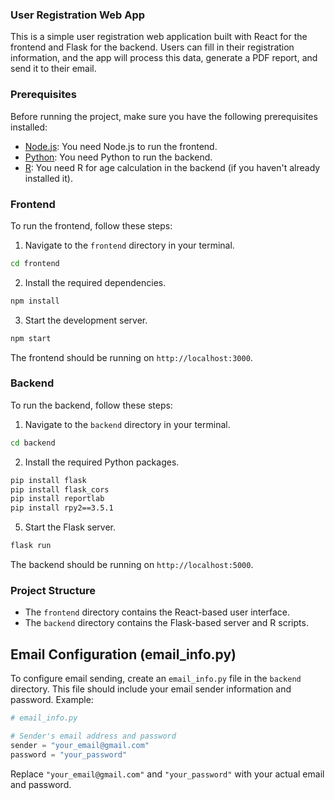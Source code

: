 ### User Registration Web App

This is a simple user registration web application built with React for the frontend and Flask for the backend. Users can fill in their registration information, and the app will process this data, generate a PDF report, and send it to their email.

### Prerequisites

Before running the project, make sure you have the following prerequisites installed:

- [Node.js](https://nodejs.org/): You need Node.js to run the frontend.
- [Python](https://www.python.org/): You need Python to run the backend.
- [R](https://www.r-project.org/): You need R for age calculation in the backend (if you haven't already installed it).

### Frontend

To run the frontend, follow these steps:

1. Navigate to the `frontend` directory in your terminal.

```bash
cd frontend
```

2. Install the required dependencies.

```bash
npm install
```

3. Start the development server.

```bash
npm start
```

The frontend should be running on `http://localhost:3000`.

### Backend

To run the backend, follow these steps:

1. Navigate to the `backend` directory in your terminal.

```bash
cd backend
```

2. Install the required Python packages.

```bash
pip install flask
pip install flask_cors
pip install reportlab
pip install rpy2==3.5.1
```

5. Start the Flask server.

```bash
flask run
```

The backend should be running on `http://localhost:5000`.

### Project Structure

- The `frontend` directory contains the React-based user interface.
- The `backend` directory contains the Flask-based server and R scripts.

## Email Configuration (email_info.py)

To configure email sending, create an `email_info.py` file in the `backend` directory. This file should include your email sender information and password. Example:

```python
# email_info.py

# Sender's email address and password
sender = "your_email@gmail.com"
password = "your_password"
```

Replace `"your_email@gmail.com"` and `"your_password"` with your actual email and password.